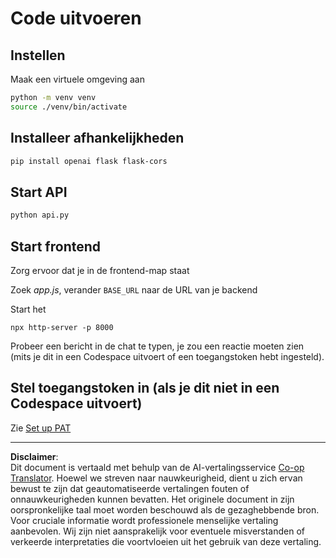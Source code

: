 <!--
CO_OP_TRANSLATOR_METADATA:
{
  "original_hash": "537f02a36d73db093cbb8b9b44867645",
  "translation_date": "2025-09-01T15:48:35+00:00",
  "source_file": "9-chat-project/solution/backend/python/README.md",
  "language_code": "nl"
}
-->
# Code uitvoeren

## Instellen

Maak een virtuele omgeving aan

```sh
python -m venv venv
source ./venv/bin/activate
```

## Installeer afhankelijkheden

```sh
pip install openai flask flask-cors 
```

## Start API

```sh
python api.py
```

## Start frontend

Zorg ervoor dat je in de frontend-map staat

Zoek *app.js*, verander `BASE_URL` naar de URL van je backend

Start het

```
npx http-server -p 8000
```

Probeer een bericht in de chat te typen, je zou een reactie moeten zien (mits je dit in een Codespace uitvoert of een toegangstoken hebt ingesteld).

## Stel toegangstoken in (als je dit niet in een Codespace uitvoert)

Zie [Set up PAT](https://docs.github.com/en/authentication/keeping-your-account-and-data-secure/managing-your-personal-access-tokens)

---

**Disclaimer**:  
Dit document is vertaald met behulp van de AI-vertalingsservice [Co-op Translator](https://github.com/Azure/co-op-translator). Hoewel we streven naar nauwkeurigheid, dient u zich ervan bewust te zijn dat geautomatiseerde vertalingen fouten of onnauwkeurigheden kunnen bevatten. Het originele document in zijn oorspronkelijke taal moet worden beschouwd als de gezaghebbende bron. Voor cruciale informatie wordt professionele menselijke vertaling aanbevolen. Wij zijn niet aansprakelijk voor eventuele misverstanden of verkeerde interpretaties die voortvloeien uit het gebruik van deze vertaling.
